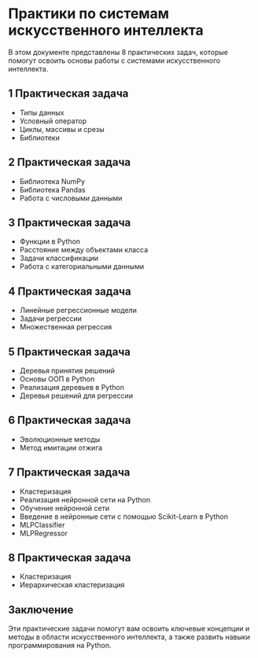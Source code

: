 # Практики по системам искусственного интеллекта

В этом документе представлены 8 практических задач, которые помогут освоить основы работы с системами искусственного интеллекта.

## 1 Практическая задача

- Типы данных
- Условный оператор
- Циклы, массивы и срезы
- Библиотеки

## 2 Практическая задача

- Библиотека NumPy
- Библиотека Pandas
- Работа с числовыми данными

## 3 Практическая задача

- Функции в Python
- Расстояние между объектами класса
- Задачи классификации
- Работа с категориальными данными

## 4 Практическая задача

- Линейные регрессионные модели
- Задачи регрессии
- Множественная регрессия

## 5 Практическая задача

- Деревья принятия решений
- Основы ООП в Python
- Реализация деревьев в Python
- Деревья решений для регрессии

## 6 Практическая задача

- Эволюционные методы
- Метод имитации отжига

## 7 Практическая задача

- Кластеризация
- Реализация нейронной сети на Python
- Обучение нейронной сети
- Введение в нейронные сети с помощью Scikit-Learn в Python
- MLPClassifier
- MLPRegressor

## 8 Практическая задача

- Кластеризация
- Иерархическая кластеризация

## Заключение

Эти практические задачи помогут вам освоить ключевые концепции и методы в области искусственного интеллекта, а также развить навыки программирования на Python.
